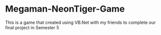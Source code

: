 # Megaman-NeonTiger-Game
This is a game that created using VB.Net with my friends to complete our final project in Semester 5
